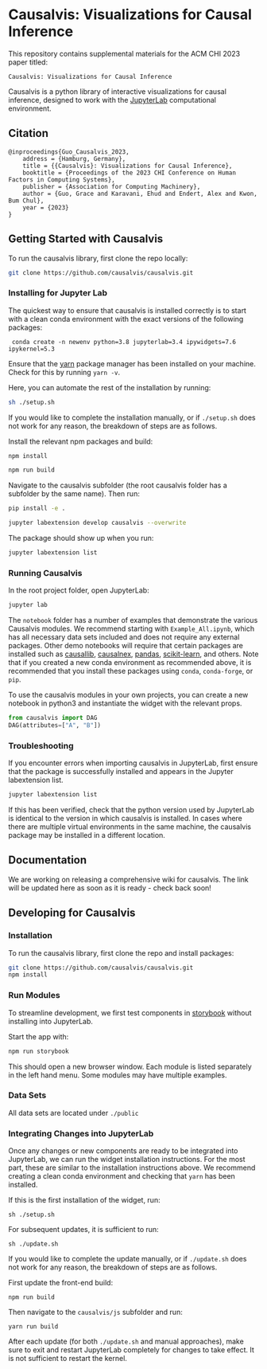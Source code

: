 # Causalvis: Visualizations for Causal Inference

This repository contains supplemental materials for the ACM CHI 2023 paper titled: 

`Causalvis: Visualizations for Causal Inference`

Causalvis is a python library of interactive visualizations for causal inference, designed to work with the [JupyterLab](https://jupyterlab.readthedocs.io/en/stable/getting_started/overview.html) computational environment.

## Citation

```
@inproceedings{Guo_Causalvis_2023,
	address = {Hamburg, Germany},
	title = {{Causalvis}: Visualizations for Causal Inference},
	booktitle = {Proceedings of the 2023 CHI Conference on Human Factors in Computing Systems},
	publisher = {Association for Computing Machinery},
	author = {Guo, Grace and Karavani, Ehud and Endert, Alex and Kwon, Bum Chul},
	year = {2023}
}
```

## Getting Started with Causalvis

To run the causalvis library, first clone the repo locally:

```bash
git clone https://github.com/causalvis/causalvis.git
```

### Installing for Jupyter Lab

The quickest way to ensure that causalvis is installed correctly is to start with a clean conda environment with the exact versions of the following packages:

```
 conda create -n newenv python=3.8 jupyterlab=3.4 ipywidgets=7.6 ipykernel=5.3
```

Ensure that the [yarn](https://classic.yarnpkg.com/lang/en/docs/install/#mac-stable) package manager has been installed on your machine.
Check for this by running `yarn -v`.

Here, you can automate the rest of the installation by running:

``` bash
sh ./setup.sh
```

If you would like to complete the installation manually, or if `./setup.sh` does not work for any reason, the breakdown of steps are as follows.

Install the relevant npm packages and build:

``` bash
npm install

npm run build
```

Navigate to the causalvis subfolder (the root causalvis folder has a subfolder by the same name). Then run:

``` bash
pip install -e .

jupyter labextension develop causalvis --overwrite
```

The package should show up when you run:

``` bash
jupyter labextension list
```

### Running Causalvis

In the root project folder, open JupyterLab:

```bash
jupyter lab
```

The `notebook` folder has a number of examples that demonstrate the various Causalvis modules.
We recommend starting with `Example_All.ipynb`, which has all necessary data sets included and does not require any external packages.
Other demo notebooks will require that certain packages are installed such as [causallib](https://github.com/BiomedSciAI/causallib), [causalnex](https://causalnex.readthedocs.io/en/latest/), [pandas](https://pandas.pydata.org/docs/getting_started/install.html), [scikit-learn](https://scikit-learn.org/stable/install.html), and others.
Note that if you created a new conda environment as recommended above, it is recommended that you install these packages using `conda`, `conda-forge`, or `pip`.	

To use the causalvis modules in your own projects, you can create a new notebook in python3 and instantiate the widget with the relevant props.

```py
from causalvis import DAG
DAG(attributes=["A", "B"])
```

### Troubleshooting

If you encounter errors when importing causalvis in JupyterLab, first ensure that the package is successfully installed and appears in the Jupyter labextension list.

```bash
jupyter labextension list
```

If this has been verified, check that the python version used by JupyterLab is identical to the version in which causalvis is installed. In cases where there are multiple virtual environments in the same machine, the causalvis package may be installed in a different location.

## Documentation

We are working on releasing a comprehensive wiki for causalvis. The link will be updated here as soon as it is ready - check back soon!

## Developing for Causalvis

### Installation

To run the causalvis library, first clone the repo and install packages:

```bash
git clone https://github.com/causalvis/causalvis.git
npm install
```

### Run Modules

To streamline development, we first test components in [storybook](https://storybook.js.org/docs/react/get-started/install) without installing into JupyterLab.

Start the app with:

```bash
npm run storybook
```

This should open a new browser window. Each module is listed separately in the left hand menu. Some modules may have multiple examples.

### Data Sets

All data sets are located under `./public`

### Integrating Changes into JupyterLab

Once any changes or new components are ready to be integrated into JupyterLab, we can run the widget installation instructions.
For the most part, these are similar to the installation instructions above. We recommend creating a clean conda environment and checking that `yarn` has been installed.

If this is the first installation of the widget, run:

```
sh ./setup.sh
```

For subsequent updates, it is sufficient to run:

```
sh ./update.sh
```

If you would like to complete the update manually, or if `./update.sh` does not work for any reason, the breakdown of steps are as follows.

First update the front-end build:

```
npm run build
```

Then navigate to the `causalvis/js` subfolder and run:

```
yarn run build
```

After each update (for both `./update.sh` and manual approaches), make sure to exit and restart JupyterLab completely for changes to take effect. It is not sufficient to restart the kernel.
